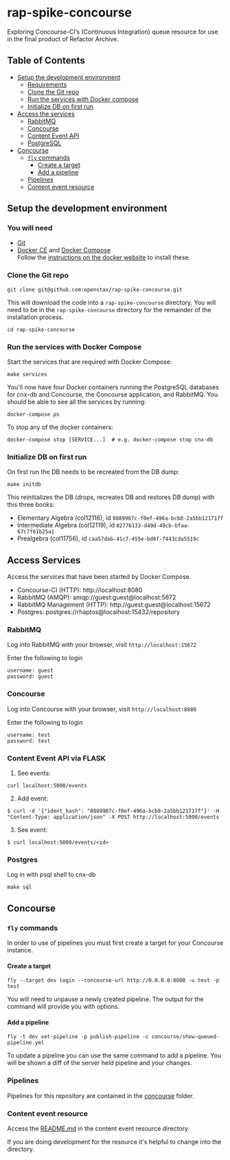 # rap-spike-concourse
Exploring Concourse-CI’s (Continuous Integration) queue resource for use in the final product of Refactor Archive.

## Table of Contents

* [Setup the development environment](#creating-the-spike-concourse-development-environment)
  * [Requirements](#you-will-need)
  * [Clone the Git repo](#clone-the-git-repo)
  * [Run the services with Docker compose](#run-the-services-with-docker-compose)
  * [Initialize DB on first run](#initialize-db-on-first-run)
* [Access the services](#access-services)
  * [RabbitMQ](#rabbitmq)
  * [Concourse](#concourse)
  * [Content Event API](#content-event-api-via-flask)
  * [PostgreSQL](#postgres)
* [Concourse](#concourse)
  * [`fly` commands](#fly-commands)
    * [Create a target](#create-a-target)
    * [Add a pipeline](#add-a-pipeline)
  * [Pipelines](#pipelines)
  * [Content event resource](#content-event-resource)


## Setup the development environment

### You will need

* [Git][git]
* [Docker CE][docker-ce] and [Docker Compose][docker-compose]  
  Follow the [instructions on the docker website][docker-install] to install these.

### Clone the Git repo

    git clone git@github.com:openstax/rap-spike-concourse.git

This will download the code into a `rap-spike-concourse` directory. You will need to be in  the `rap-spike-concourse` directory for the remainder of the installation process.

    cd rap-spike-concourse

### Run the services with Docker Compose

Start the services that are required with Docker Compose:

    make services

You'll now have four Docker containers running the PostgreSQL databases for cnx-db and Concourse, the Concourse application, and RabbitMQ. You should be able to see all the services by running:

    docker-compose ps

To stop any of the docker containers:

    docker-compose stop [SERVICE...]  # e.g. docker-compose stop cnx-db

### Initialize DB on first run

On first run the DB needs to be recreated from the DB dump:

    make initdb

This reinitializes the DB (drops, recreates DB and restores DB dump) with this three books:

* Elementary Algebra (col12116), id `0889907c-f0ef-496a-bcb8-2a5bb121717f`
* Intermediate Algebra (col12119), id `02776133-d49d-49cb-bfaa-67c7f61b25a1`
* Prealgebra (col11756), id `caa57dab-41c7-455e-bd6f-f443cda5519c`

## Access Services

Access the services that have been started by Docker Compose.

- Concourse-CI (HTTP): http://localhost:8080
- RabbitMQ (AMQP): amqp://guest:guest@localhost:5672
- RabbitMQ Management (HTTP): http://guest:guest@localhost:15672
- Postgres: postgres://rhaptos@localhost:15432/repository

### RabbitMQ

Log into RabbitMQ with your browser, visit `http://localhost:15672`

Enter the following to login

```
username: guest
password: guest
```

### Concourse

Log into Concourse with your browser, visit `http://localhost:8080`

Enter the following to login

```
username: test
password: test
```

### Content Event API via FLASK

1. See events:
```
curl localhost:5000/events
```

2. Add event:
```
$ curl -d '{"ident_hash": "0889907c-f0ef-496a-bcb8-2a5bb121717f"}' -H "Content-Type: application/json" -X POST http://localhost:5000/events
```

3. See event:
```
$ curl localhost:5000/events/<id>
```

### Postgres
Log in with psql shell to cnx-db

    make sql

## Concourse

### `fly` commands

In order to use of pipelines you must first create a target for your Concourse instance.

#### Create a target

    fly --target dev login --concourse-url http://0.0.0.0:8080 -u test -p test

You will need to unpause a newly created pipeline. The output for the command
will provide you with options.

#### Add a pipeline

    fly -t dev set-pipeline -p publish-pipeline -c concourse/show-queued-pipeline.yml

To update a pipeline you can use the same command to add a pipeline. You will be
shown a diff of the server held pipeline and your changes.

### Pipelines

Pipelines for this repository are contained in the [concourse](./concourse) folder.

### Content event resource

Access the [README.md](./concourse/content-event-resource/README.md) in the content event resource directory.

If you are doing development for the resource it's helpful to change into the directory.

[git]: https://git-scm.com
[docker-ce]: https://docs.docker.com/install
[docker-compose]: https://docs.docker.com/compose
[docker-install]: https://docs.docker.com/compose/install
